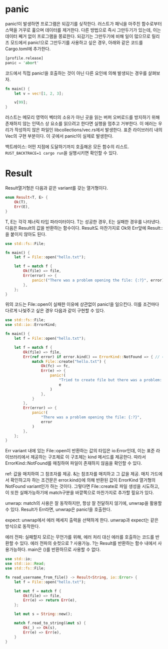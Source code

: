 # panic
panic!이 발생하면 프로그램은 되감기를 싲작한다. 러스트가 패닉을 마주친 함수로부터 스택을 거꾸로 훑으며 데이터를 제거한다. 다른 방법으로 즉시 그만두기가 있는데, 이는 데이터 쩨거 없이 프로그램을 쫑료한다. 되감기는 그만두기에 비해 일이 많으므로 릴리즈 모드에서 panic!으로 그만두기를 사용하고 싶은 경우, 아래와 같은 코드를 Cargo.toml에 추가한다. 
```rs
[profile.release]
panic = 'abort'
```

코드에서 직접 panic!을 호출하는 것이 아닌 다른 요인에 의해 발생되는 경우를 살펴보자. 
```rs
fn main() {
    let v = vec![1, 2, 3];

    v[99];
}
```
러스트는 메모리 영역이 벡터의 소유가 아닌 곳을 읽는 버퍼 오버로드를 방지하기 위해 존재하지 않는 인덱스 상 요소를 읽으려고 한다면 실행을 멈추고 거부한다. 이 에러는 우리가 작성하지 않은 파일인 libcollections/vec.rs에서 발생한다. 표준 라이브러리 내의 Vec<T>의 구현 부분이다. 이 곳에서 panic!이 실제로 발생한다. 

백트레이스: 어떤 지점에 도달하기까지 호출해온 모든 함수의 리스트. `RUST_BACKTRACE=1 cargo run`을 실행시키면 확인할 수 있다. 

# Result
Result열거형은 다음과 같은 variant를 갖는 열거형이다. 
```rs
enum Result<T, E> {
    Ok(T),
    Err(E),
}
```
T, E는 각각 제너릭 타입 파라미터이다. T는 성공한 경우, E는 실패한 경우를 나타낸다. 다음은 Result의 값을 반환하는 함수이다. Result도 마찬가지로 Ok와 Err앞에 Result::을 붙이지 않아도 된다. 
```rs
use std::fs::File;

fn main() {
    let f = File::open("hello.txt");

    let f = match f {
        Ok(file) => file,
        Err(error) => {
            panic!("There was a problem opening the file: {:?}", error)
        },
    };
}
```
위의 코드는 File::open이 실패한 이유에 상관없이 panic!을 일으킨다. 이를 조건마다 다르게 나눶주고 싶은 경우 다음과 같이 구현할 수 있다. 
```rs
use std::fs::File;
use std::io::ErrorKind;

fn main() {
    let f = File::open("hello.txt");

    let f = match f {
        Ok(file) => file,
        Err(ref error) if error.kind() == ErrorKind::NotFound => { // 매치가드
            match File::create("hello.txt") {
                Ok(fc) => fc,
                Err(e) => {
                    panic!(
                        "Tried to create file but there was a problem: {:?}",
                        e
                    )
                },
            }
        },
        Err(error) => {
            panic!(
                "There was a problem opening the file: {:?}",
                error
            )
        },
    };
}
```

Err variant 내에 있는 File::open이 반환하는 값의 타입은 io:Error인데, 이는 표준 라이브러리에서 제공하는 구조체로 이 구조체는 kind 메서드를 제공한다. 따라서 ErrorKind::NotFound를 매칭하여 파일이 존재하지 않음을 확인할 수 있다. 

ref: 값을 매치하여 그 참조자를 제공. &는 참조자를 매치하고 그 값을 제공. 매치 가드에서 확인하고자 하는 조건문은 error.kind()에 의해 반환된 값이 ErrorKind 열거형의 NotFound variant인가 하는 것이다. 그렇다면 File::create로 파일 생성을 시도하고, 이 또한 실패가능하기에 match구분을 바깥쪽으로 마찬가지로 추가할 핖요가 있다. 

unwrap: match의 사용은 잘 동작하지만, 항상 잘 전달하지 않기에, unwrap을 활용할 수 있다. Result가 Err라면, unwrap은 panic!을 호출한다. 

expect: unwrap에서 에러 메세지 출력을 선택하게 한다. unwrap과 expect는 같은 방식으로 동작한다. 

에러 전파: 실패할지 모르는 무언가를 위해, 에러 처리 대신 에러를 호출하는 코드를 반환할 수 있다. 에러 전파의 숏컷으로 ? 사용가능. ?는 Result를 반환하는 함수 내에서 사용가능하다. main은 ()를 반환하므로 사용할 수 없다. 
```rs
use std::io;
use std::io::Read;
use std::fs::File;

fn read_username_from_file() -> Result<String, io::Error> {
    let f = File::open("hello.txt");

    let mut f = match f {
        Ok(file) => file,
        Err(e) => return Err(e),
    };

    let mut s = String::new();

    match f.read_to_string(&mut s) {
        Ok(_) => Ok(s),
        Err(e) => Err(e),
    }
}
```
